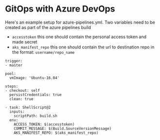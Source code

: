 # GitOps with Azure DevOps

Here's an example setup for azure-pipelines.yml. Two variables need to be created as part of the azure pipelines build

- `accesstoken` this one should contain the personal access token and made secret
- `aks_manifest_repo` this one should contain the url to destination repo in the format: `username/repo_name` 


```
trigger:
- master

pool:
  vmImage: 'Ubuntu-16.04'

steps:
- checkout: self
  persistCredentials: true
  clean: true

- task: ShellScript@2
  inputs:
    scriptPath: build.sh
  env:
    ACCESS_TOKEN: $(accesstoken)
    COMMIT_MESSAGE: $(Build.SourceVersionMessage)
    AKS_MANIFEST_REPO: $(aks_manifest_repo)
```